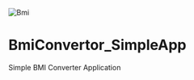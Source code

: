 ![Bmi](https://user-images.githubusercontent.com/77617119/150678536-8c0d1e4b-effa-4266-aecf-e425378a1c96.PNG)
# BmiConvertor_SimpleApp
Simple BMI Converter Application

